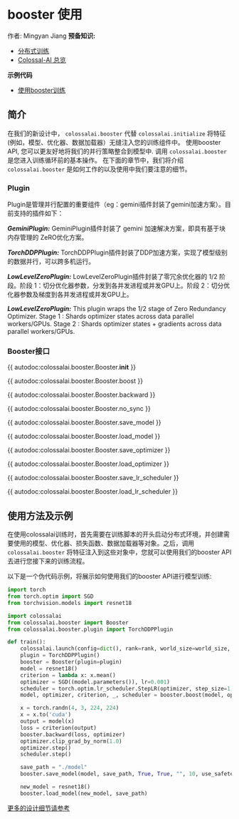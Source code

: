 # booster 使用
作者: Mingyan Jiang
**预备知识:**
- [分布式训练](../concepts/distributed_training.md)
- [Colossal-AI 总览](../concepts/colossalai_overview.md)

**示例代码**
- [使用booster训练](../../../../examples/tutorial/new_api/cifar_resnet/README.md)

## 简介
在我们的新设计中， `colossalai.booster` 代替 `colossalai.initialize` 将特征(例如，模型、优化器、数据加载器）无缝注入您的训练组件中。 使用booster API, 您可以更友好地将我们的并行策略整合到模型中. 调用 `colossalai.booster` 是您进入训练循环前的基本操作。
在下面的章节中，我们将介绍 `colossalai.booster` 是如何工作的以及使用中我们要注意的细节。

### Plugin
Plugin是管理并行配置的重要组件（eg：gemini插件封装了gemini加速方案）。目前支持的插件如下：

***GeminiPlugin:*** GeminiPlugin插件封装了 gemini 加速解决方案，即具有基于块内存管理的 ZeRO优化方案。

***TorchDDPPlugin:*** TorchDDPPlugin插件封装了DDP加速方案，实现了模型级别的数据并行，可以跨多机运行。

***LowLevelZeroPlugin:*** LowLevelZeroPlugin插件封装了零冗余优化器的 1/2 阶段。阶段 1：切分优化器参数，分发到各并发进程或并发GPU上。阶段 2：切分优化器参数及梯度到各并发进程或并发GPU上。

***LowLevelZeroPlugin:*** This plugin wraps the 1/2 stage of Zero Redundancy Optimizer. Stage 1 : Shards optimizer states across data parallel workers/GPUs. Stage 2 : Shards optimizer states + gradients across data parallel workers/GPUs.

### Booster接口

{{ autodoc:colossalai.booster.Booster.__init__ }}

{{ autodoc:colossalai.booster.Booster.boost }}

{{ autodoc:colossalai.booster.Booster.backward }}

{{ autodoc:colossalai.booster.Booster.no_sync }}

{{ autodoc:colossalai.booster.Booster.save_model }}

{{ autodoc:colossalai.booster.Booster.load_model }}

{{ autodoc:colossalai.booster.Booster.save_optimizer }}

{{ autodoc:colossalai.booster.Booster.load_optimizer }}

{{ autodoc:colossalai.booster.Booster.save_lr_scheduler }}

{{ autodoc:colossalai.booster.Booster.load_lr_scheduler }}

## 使用方法及示例

在使用colossalai训练时，首先需要在训练脚本的开头启动分布式环境，并创建需要使用的模型、优化器、损失函数、数据加载器等对象。之后，调用`colossalai.booster` 将特征注入到这些对象中，您就可以使用我们的booster API去进行您接下来的训练流程。

以下是一个伪代码示例，将展示如何使用我们的booster API进行模型训练:

```python
import torch
from torch.optim import SGD
from torchvision.models import resnet18

import colossalai
from colossalai.booster import Booster
from colossalai.booster.plugin import TorchDDPPlugin

def train():
    colossalai.launch(config=dict(), rank=rank, world_size=world_size, port=port, host='localhost')
    plugin = TorchDDPPlugin()
    booster = Booster(plugin=plugin)
    model = resnet18()
    criterion = lambda x: x.mean()
    optimizer = SGD((model.parameters()), lr=0.001)
    scheduler = torch.optim.lr_scheduler.StepLR(optimizer, step_size=1, gamma=0.1)
    model, optimizer, criterion, _, scheduler = booster.boost(model, optimizer, criterion, lr_scheduler=scheduler)

    x = torch.randn(4, 3, 224, 224)
    x = x.to('cuda')
    output = model(x)
    loss = criterion(output)
    booster.backward(loss, optimizer)
    optimizer.clip_grad_by_norm(1.0)
    optimizer.step()
    scheduler.step()

    save_path = "./model"
    booster.save_model(model, save_path, True, True, "", 10, use_safetensors=use_safetensors)

    new_model = resnet18()
    booster.load_model(new_model, save_path)
```

[更多的设计细节请参考](https://github.com/hpcaitech/ColossalAI/discussions/3046)

<!-- doc-test-command: torchrun --standalone --nproc_per_node=1 booster_api.py  -->
